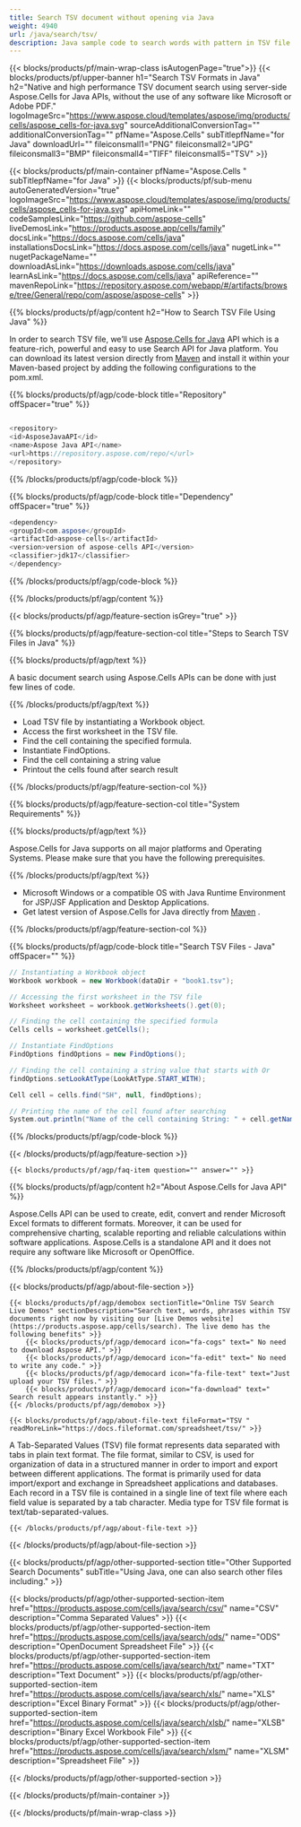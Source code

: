 ```yaml
---
title: Search TSV document without opening via Java 
weight: 4940
url: /java/search/tsv/ 
description: Java sample code to search words with pattern in TSV file on Java Runtime Environment for JSP/JSF Application and Desktop Applications.
---
```


{{< blocks/products/pf/main-wrap-class isAutogenPage="true">}}
{{< blocks/products/pf/upper-banner h1="Search TSV Formats in Java" h2="Native and high performance TSV document search using server-side Aspose.Cells for Java APIs, without the use of any software like Microsoft or Adobe PDF." logoImageSrc="https://www.aspose.cloud/templates/aspose/img/products/cells/aspose_cells-for-java.svg" sourceAdditionalConversionTag="" additionalConversionTag="" pfName="Aspose.Cells" subTitlepfName="for Java" downloadUrl="" fileiconsmall1="PNG" fileiconsmall2="JPG" fileiconsmall3="BMP" fileiconsmall4="TIFF" fileiconsmall5="TSV" >}}

{{< blocks/products/pf/main-container pfName="Aspose.Cells " subTitlepfName="for Java" >}}
{{< blocks/products/pf/sub-menu autoGeneratedVersion="true" logoImageSrc="https://www.aspose.cloud/templates/aspose/img/products/cells/aspose_cells-for-java.svg" apiHomeLink="" codeSamplesLink="https://github.com/aspose-cells" liveDemosLink="https://products.aspose.app/cells/family" docsLink="https://docs.aspose.com/cells/java" installationsDocsLink="https://docs.aspose.com/cells/java" nugetLink="" nugetPackageName="" downloadAsLink="https://downloads.aspose.com/cells/java" learnAsLink="https://docs.aspose.com/cells/java" apiReference="" mavenRepoLink="https://repository.aspose.com/webapp/#/artifacts/browse/tree/General/repo/com/aspose/aspose-cells" >}}

{{% blocks/products/pf/agp/content h2="How to Search TSV File Using Java" %}}

 In order to search TSV file, we’ll use
 [Aspose.Cells for Java](https://products.aspose.com/cells/java) 
 API which is a feature-rich, powerful and easy to use Search API for Java platform. You can download its latest version directly from
 [Maven](https://repository.aspose.com/webapp/#/artifacts/browse/tree/General/repo/com/aspose/aspose-cells) 
 and install it within your Maven-based project by adding the following configurations to the pom.xml.

{{% blocks/products/pf/agp/code-block title="Repository" offSpacer="true" %}}

```cs

<repository>
<id>AsposeJavaAPI</id>
<name>Aspose Java API</name>
<url>https://repository.aspose.com/repo/</url>
</repository>

```

{{% /blocks/products/pf/agp/code-block %}}

{{% blocks/products/pf/agp/code-block title="Dependency" offSpacer="true" %}}

```cs
<dependency>
<groupId>com.aspose</groupId>
<artifactId>aspose-cells</artifactId>
<version>version of aspose-cells API</version>
<classifier>jdk17</classifier>
</dependency>

```

{{% /blocks/products/pf/agp/code-block %}}

{{% /blocks/products/pf/agp/content %}}

{{< blocks/products/pf/agp/feature-section isGrey="true" >}}

{{% blocks/products/pf/agp/feature-section-col title="Steps to Search TSV Files in Java" %}}

{{% blocks/products/pf/agp/text %}}

 A basic document search using Aspose.Cells APIs can be done with just few lines of code.

{{% /blocks/products/pf/agp/text %}}

+  Load TSV file by instantiating a Workbook object.
+  Access the first worksheet in the TSV file.
+  Find the cell containing the specified formula.
+  Instantiate FindOptions.
+  Find the cell containing a string value
+  Printout the cells found after search result

{{% /blocks/products/pf/agp/feature-section-col %}}

{{% blocks/products/pf/agp/feature-section-col title="System Requirements" %}}

{{% blocks/products/pf/agp/text %}}

 Aspose.Cells for Java supports on all major platforms and Operating Systems. Please make sure that you have the following prerequisites.

{{% /blocks/products/pf/agp/text %}}

-  Microsoft Windows or a compatible OS with Java Runtime Environment for JSP/JSF Application and Desktop Applications.
-  Get latest version of Aspose.Cells for Java directly from
 [Maven](https://repository.aspose.com/webapp/#/artifacts/browse/tree/General/repo/com/aspose/aspose-cells)  .

{{% /blocks/products/pf/agp/feature-section-col %}}

{{% blocks/products/pf/agp/code-block title="Search TSV Files - Java" offSpacer="" %}}

```cs
// Instantiating a Workbook object
Workbook workbook = new Workbook(dataDir + "book1.tsv");

// Accessing the first worksheet in the TSV file
Worksheet worksheet = workbook.getWorksheets().get(0);

// Finding the cell containing the specified formula
Cells cells = worksheet.getCells();

// Instantiate FindOptions
FindOptions findOptions = new FindOptions();

// Finding the cell containing a string value that starts with Or
findOptions.setLookAtType(LookAtType.START_WITH);

Cell cell = cells.find("SH", null, findOptions);

// Printing the name of the cell found after searching 
System.out.println("Name of the cell containing String: " + cell.getName());  

```

{{% /blocks/products/pf/agp/code-block %}}

{{< /blocks/products/pf/agp/feature-section >}}

    {{< blocks/products/pf/agp/faq-item question="" answer="" >}}
 

<!-- aboutfile Starts -->

{{% blocks/products/pf/agp/content h2="About Aspose.Cells for Java API" %}}

 Aspose.Cells API can be used to create, edit, convert and render Microsoft Excel formats to different formats. Moreover, it can be used for comprehensive charting, scalable reporting and reliable calculations within software applications. Aspose.Cells is a standalone API and it does not require any software like Microsoft or OpenOffice.  



{{% /blocks/products/pf/agp/content %}}

{{< blocks/products/pf/agp/about-file-section >}}

    {{< blocks/products/pf/agp/demobox sectionTitle="Online TSV Search Live Demos" sectionDescription="Search text, words, phrases within TSV documents right now by visiting our [Live Demos website](https://products.aspose.app/cells/search). The live demo has the following benefits" >}}
        {{< blocks/products/pf/agp/democard icon="fa-cogs" text=" No need to download Aspose API." >}}
        {{< blocks/products/pf/agp/democard icon="fa-edit" text=" No need to write any code." >}}
        {{< blocks/products/pf/agp/democard icon="fa-file-text" text="Just upload your TSV files." >}}
        {{< blocks/products/pf/agp/democard icon="fa-download" text=" Search result appears instantly." >}}
    {{< /blocks/products/pf/agp/demobox >}}

    {{< blocks/products/pf/agp/about-file-text fileFormat="TSV " readMoreLink="https://docs.fileformat.com/spreadsheet/tsv/" >}}
A Tab-Separated Values (TSV) file format represents data separated with tabs in plain text format. The file format, similar to CSV, is used for organization of data in a structured manner in order to import and export between different applications. The format is primarily used for data import/export and exchange in Spreadsheet applications and databases. Each record in a TSV file is contained in a single line of text file where each field value is separated by a tab character. Media type for TSV file format is text/tab-separated-values. 

    {{< /blocks/products/pf/agp/about-file-text >}}

{{< /blocks/products/pf/agp/about-file-section >}}

<!-- aboutfile Ends -->

{{< blocks/products/pf/agp/other-supported-section title="Other Supported Search Documents" subTitle="Using Java, one can also search other files including." >}}

{{< blocks/products/pf/agp/other-supported-section-item href="https://products.aspose.com/cells/java/search/csv/" name="CSV" description="Comma Separated Values" >}}
{{< blocks/products/pf/agp/other-supported-section-item href="https://products.aspose.com/cells/java/search/ods/" name="ODS" description="OpenDocument Spreadsheet File" >}}
{{< blocks/products/pf/agp/other-supported-section-item href="https://products.aspose.com/cells/java/search/txt/" name="TXT" description="Text Document" >}}
{{< blocks/products/pf/agp/other-supported-section-item href="https://products.aspose.com/cells/java/search/xls/" name="XLS" description="Excel Binary Format" >}}
{{< blocks/products/pf/agp/other-supported-section-item href="https://products.aspose.com/cells/java/search/xlsb/" name="XLSB" description="Binary Excel Workbook File" >}}
{{< blocks/products/pf/agp/other-supported-section-item href="https://products.aspose.com/cells/java/search/xlsm/" name="XLSM" description="Spreadsheet File" >}}

{{< /blocks/products/pf/agp/other-supported-section >}}

{{< /blocks/products/pf/main-container >}}
    
{{< /blocks/products/pf/main-wrap-class >}}